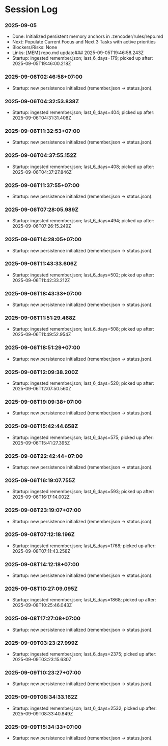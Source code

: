 # Session Log

<!-- Zencoder: Lightweight running log for progress, next steps, and blockers. Keep entries concise (<10 lines). -->

### 2025-09-05
- Done: Initialized persistent memory anchors in .zencoder/rules/repo.md
- Next: Populate Current Focus and Next 3 Tasks with active priorities
- Blockers/Risks: None
- Links: [MEM] repo.md update### 2025-09-05T19:46:58.243Z
- Startup: ingested remember.json; last_6_days=179; picked up after: 2025-09-05T19:46:00.218Z
### 2025-09-06T02:46:58+07:00
- Startup: new persistence initialized (remember.json -> status.json).

### 2025-09-06T04:32:53.838Z
- Startup: ingested remember.json; last_6_days=404; picked up after: 2025-09-06T04:31:31.408Z
### 2025-09-06T11:32:53+07:00
- Startup: new persistence initialized (remember.json -> status.json).

### 2025-09-06T04:37:55.152Z
- Startup: ingested remember.json; last_6_days=408; picked up after: 2025-09-06T04:37:27.846Z
### 2025-09-06T11:37:55+07:00
- Startup: new persistence initialized (remember.json -> status.json).

### 2025-09-06T07:28:05.989Z
- Startup: ingested remember.json; last_6_days=494; picked up after: 2025-09-06T07:26:15.249Z
### 2025-09-06T14:28:05+07:00
- Startup: new persistence initialized (remember.json -> status.json).

### 2025-09-06T11:43:33.606Z
- Startup: ingested remember.json; last_6_days=502; picked up after: 2025-09-06T11:42:33.212Z
### 2025-09-06T18:43:33+07:00
- Startup: new persistence initialized (remember.json -> status.json).

### 2025-09-06T11:51:29.468Z
- Startup: ingested remember.json; last_6_days=508; picked up after: 2025-09-06T11:49:52.954Z
### 2025-09-06T18:51:29+07:00
- Startup: new persistence initialized (remember.json -> status.json).

### 2025-09-06T12:09:38.200Z
- Startup: ingested remember.json; last_6_days=520; picked up after: 2025-09-06T12:07:50.560Z
### 2025-09-06T19:09:38+07:00
- Startup: new persistence initialized (remember.json -> status.json).

### 2025-09-06T15:42:44.658Z
- Startup: ingested remember.json; last_6_days=575; picked up after: 2025-09-06T15:41:27.395Z
### 2025-09-06T22:42:44+07:00
- Startup: new persistence initialized (remember.json -> status.json).

### 2025-09-06T16:19:07.755Z
- Startup: ingested remember.json; last_6_days=593; picked up after: 2025-09-06T16:17:14.002Z
### 2025-09-06T23:19:07+07:00
- Startup: new persistence initialized (remember.json -> status.json).

### 2025-09-08T07:12:18.196Z
- Startup: ingested remember.json; last_6_days=1768; picked up after: 2025-09-08T07:11:43.258Z
### 2025-09-08T14:12:18+07:00
- Startup: new persistence initialized (remember.json -> status.json).

### 2025-09-08T10:27:09.095Z
- Startup: ingested remember.json; last_6_days=1868; picked up after: 2025-09-08T10:25:46.043Z
### 2025-09-08T17:27:08+07:00
- Startup: new persistence initialized (remember.json -> status.json).

### 2025-09-09T03:23:27.999Z
- Startup: ingested remember.json; last_6_days=2375; picked up after: 2025-09-09T03:23:15.630Z
### 2025-09-09T10:23:27+07:00
- Startup: new persistence initialized (remember.json -> status.json).

### 2025-09-09T08:34:33.162Z
- Startup: ingested remember.json; last_6_days=2532; picked up after: 2025-09-09T08:33:40.849Z
### 2025-09-09T15:34:33+07:00
- Startup: new persistence initialized (remember.json -> status.json).

